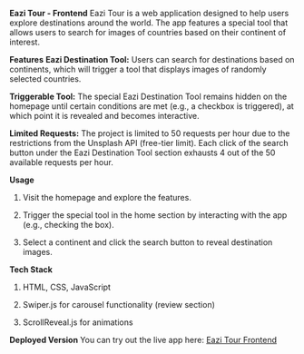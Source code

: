 **Eazi Tour - Frontend**
Eazi Tour is a web application designed to help users explore destinations around the world. The app features a special tool that allows users to search for images of countries based on their continent of interest.

**Features**
**Eazi Destination Tool:** Users can search for destinations based on continents, which will trigger a tool that displays images of randomly selected countries.

**Triggerable Tool:** The special Eazi Destination Tool remains hidden on the homepage until certain conditions are met (e.g., a checkbox is triggered), at which point it is revealed and becomes interactive.

**Limited Requests:** The project is limited to 50 requests per hour due to the restrictions from the Unsplash API (free-tier limit). Each click of the search button under the Eazi Destination Tool section exhausts 4 out of the 50 available requests per hour.

**Usage**
1. Visit the homepage and explore the features.

2. Trigger the special tool in the home section by interacting with the app (e.g., checking the box).

3. Select a continent and click the search button to reveal destination images.


**Tech Stack**
1. HTML, CSS, JavaScript

2. Swiper.js for carousel functionality (review section)

3. ScrollReveal.js for animations

**Deployed Version**
You can try out the live app here: [Eazi Tour Frontend](https://eazi-tour.vercel.app/)
